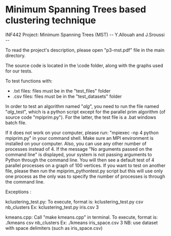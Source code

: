 # Minimum Spanning Trees based clustering technique
INF442 Project: Minimum Spanning Trees (MST)
-- Y.Allouah and J.Sroussi --

To read the project's description, please open "p3-mst.pdf" file in the main directory.

The source code is located in the \code folder, along with the graphs used for our tests.

To test functions with:
- .txt files: files must be in the "test_files" folder
- .csv files: files must be in the "test_datasets" folder

In order to test an algorithm named "*alg*", you need to run the file named "*alg*_test", which is a python script except for the parallel prim algorithm (of source code "mpiprim.py"). For the latter, the test file is a .bat windows batch file. 

If it does not work on your computer, please run: "mpiexec -np 4 python mpiprim.py" in your command shell. Make sure an MPI environment is installed on your computer. Also, you can use any other number of processes instead of 4. If the message "No arguments passed on the command line" is displayed, your system is not passing arguments to Python through the command line. You will then see a default test of 4 parallel processes on a graph of 100 vertices. If you want to test on another file, please then run the mpiprim_pythontest.py script but this will use only one process as the only was to specify the number of processes is through the command line.

Exceptions : 

kclustering_test.py: 
To execute, format is: kclustering_test.py csv nb_clusters
Ex: kclustering_test.py iris.csv 3
	
kmeans.cpp: 
Call "make kmeans.cpp" in terminal. 
To execute, format is: ./kmeans csv nb_clusters 
Ex: ./kmeans iris_space.csv 3
NB: use dataset with space delimiters (such as iris_space.csv)

